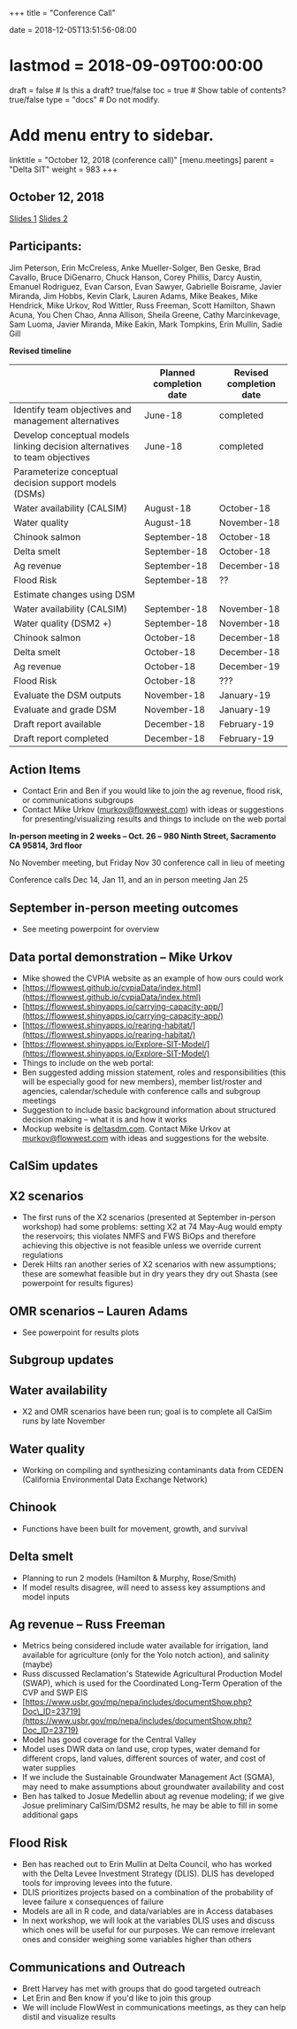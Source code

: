 +++
title = "Conference Call"

date = 2018-12-05T13:51:56-08:00
# lastmod = 2018-09-09T00:00:00

draft = false  # Is this a draft? true/false
toc = true  # Show table of contents? true/false
type = "docs"  # Do not modify.

# Add menu entry to sidebar.
linktitle = "October 12, 2018 (conference call)"
[menu.meetings]
  parent = "Delta SIT"
  weight = 983
+++

## October 12, 2018 
[Slides 1](https://s3-us-west-2.amazonaws.com/deltasdm-documents/meeting-notes/conference-meetings/Oct+2018+conference+call.pptx) 
[Slides 2](https://s3-us-west-2.amazonaws.com/deltasdm-documents/meeting-notes/conference-meetings/October+2018+meeting.pptx)
## Participants: 
Jim Peterson, Erin McCreless, Anke Mueller-Solger, Ben Geske, Brad Cavallo, Bruce DiGenarro, Chuck Hanson, Corey Phillis, Darcy Austin, Emanuel Rodriguez, Evan Carson, Evan Sawyer, Gabrielle Boisrame, Javier Miranda, Jim Hobbs, Kevin Clark, Lauren Adams, Mike Beakes, Mike Hendrick, Mike Urkov, Rod Wittler, Russ Freeman, Scott Hamilton, Shawn Acuna, You Chen Chao, Anna Allison, Sheila Greene, Cathy Marcinkevage, Sam Luoma, Javier Miranda, Mike Eakin, Mark Tompkins, Erin Mullin, Sadie Gill

**Revised timeline**

|   | **Planned completion date** | **Revised completion date** |
| --- | --- | --- |
| Identify team objectives and management alternatives | June-18 | completed |
| Develop conceptual models linking decision alternatives to team objectives | June-18 | completed |
|  Parameterize conceptual decision support models (DSMs) |   |
| Water availability (CALSIM) | August-18 | October-18 |
| Water quality | August-18 | November-18 |
| Chinook salmon | September-18 | October-18 |
| Delta smelt | September-18 | October-18 |
| Ag revenue | September-18 | December-18 |
| Flood Risk | September-18 | ?? |
| Estimate changes using DSM |   |   |
| Water availability (CALSIM) | September-18 | November-18 |
| Water quality (DSM2 +) | September-18 | November-18 |
| Chinook salmon | October-18 | December-18 |
| Delta smelt | October-18 | December-18 |
| Ag revenue | October-18 | December-19 |
| Flood Risk | October-18 | ??? |
| Evaluate the DSM outputs | November-18 | January-19 |
| Evaluate and grade DSM | November-18 | January-19 |
| Draft report available | December-18 | February-19 |
| Draft report completed | December-18 | February-19 |



## Action Items

- Contact Erin and Ben if you would like to join the ag revenue, flood risk, or communications subgroups
- Contact Mike Urkov (murkov@flowwest.com) with ideas or suggestions for presenting/visualizing results and things to include on the web portal

**In-person meeting in 2 weeks – Oct. 26 –**  **980 Ninth Street, Sacramento CA 95814, 3rd floor**

No November meeting, but Friday Nov 30 conference call in lieu of meeting

Conference calls Dec 14, Jan 11, and an in person meeting Jan 25

## September in-person meeting outcomes

- See meeting powerpoint for overview

## Data portal demonstration – Mike Urkov

- Mike showed the CVPIA website as an example of how ours could work
- [https://flowwest.github.io/cvpiaData/index.html](https://flowwest.github.io/cvpiaData/index.html)
- [https://flowwest.shinyapps.io/carrying-capacity-app/](https://flowwest.shinyapps.io/carrying-capacity-app/)
- [https://flowwest.shinyapps.io/rearing-habitat/](https://flowwest.shinyapps.io/rearing-habitat/)
- [https://flowwest.shinyapps.io/Explore-SIT-Model/](https://flowwest.shinyapps.io/Explore-SIT-Model/)
- Things to include on the web portal:
- Ben suggested adding mission statement, roles and responsibilities (this will be especially good for new members), member list/roster and agencies, calendar/schedule with conference calls and subgroup meetings
- Suggestion to include basic background information about structured decision making – what it is and how it works
- Mockup website is [deltasdm.com](../../C:%5CUsers%5CBGeske%5CAppData%5CLocal%5CMicrosoft%5CWindows%5CINetCache%5CContent.Outlook%5C7U4746GE%5Cdeltasdm.com). Contact Mike Urkov at murkov@flowwest.com with ideas and suggestions for the website.

## **CalSim updates**

## X2 scenarios

- The first runs of the X2 scenarios (presented at September in-person workshop) had some problems: setting X2 at 74 May-Aug would empty the reservoirs; this violates NMFS and FWS BiOps and therefore achieving this objective is not feasible unless we override current regulations
- Derek Hilts ran another series of X2 scenarios with new assumptions; these are somewhat feasible but in dry years they dry out Shasta (see powerpoint for results figures)

## OMR scenarios – Lauren Adams

- See powerpoint for results plots

## **Subgroup updates**

## Water availability

- X2 and OMR scenarios have been run; goal is to complete all CalSim runs by late November

## Water quality

- Working on compiling and synthesizing contaminants data from CEDEN (California Environmental Data Exchange Network)

## Chinook

- Functions have been built for movement, growth, and survival

## Delta smelt

- Planning to run 2 models (Hamilton &amp; Murphy, Rose/Smith)
- If model results disagree, will need to assess key assumptions and model inputs

## Ag revenue – Russ Freeman

- Metrics being considered include water available for irrigation, land available for agriculture (only for the Yolo notch action), and salinity (maybe)
- Russ discussed Reclamation&#39;s Statewide Agricultural Production Model (SWAP), which is used for the Coordinated Long-Term Operation of the CVP and SWP EIS
- [https://www.usbr.gov/mp/nepa/includes/documentShow.php?Doc\_ID=23719](https://www.usbr.gov/mp/nepa/includes/documentShow.php?Doc_ID=23719)
- Model has good coverage for the Central Valley
- Model uses DWR data on land use, crop types, water demand for different crops, land values, different sources of water, and cost of water supplies
- If we include the Sustainable Groundwater Management Act (SGMA), may need to make assumptions about groundwater availability and cost
- Ben has talked to Josue Medellin about ag revenue modeling; if we give Josue preliminary CalSim/DSM2 results, he may be able to fill in some additional gaps

## Flood Risk

- Ben has reached out to Erin Mullin at Delta Council, who has worked with the Delta Levee Investment Strategy (DLIS). DLIS has developed tools for improving levees into the future.
- DLIS prioritizes projects based on a combination of the probability of levee failure x consequences of failure
- Models are all in R code, and data/variables are in Access databases
- In next workshop, we will look at the variables DLIS uses and discuss which ones will be useful for our purposes. We can remove irrelevant ones and consider weighing some variables higher than others

## Communications and Outreach

- Brett Harvey has met with groups that do good targeted outreach
- Let Erin and Ben know if you&#39;d like to join this group
- We will include FlowWest in communications meetings, as they can help distil and visualize results